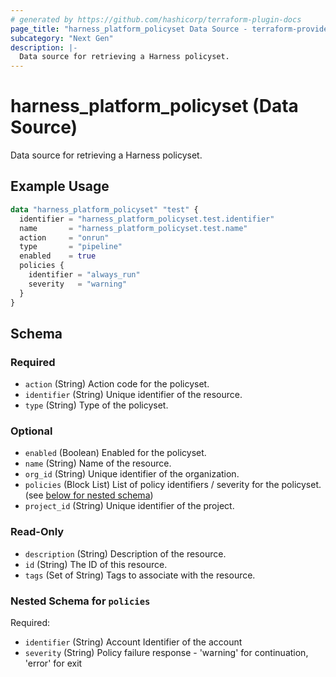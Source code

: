 ```yaml
---
# generated by https://github.com/hashicorp/terraform-plugin-docs
page_title: "harness_platform_policyset Data Source - terraform-provider-harness"
subcategory: "Next Gen"
description: |-
  Data source for retrieving a Harness policyset.
---
```


# harness_platform_policyset (Data Source)

Data source for retrieving a Harness policyset.

## Example Usage

```terraform
data "harness_platform_policyset" "test" {
  identifier = "harness_platform_policyset.test.identifier"
  name       = "harness_platform_policyset.test.name"
  action     = "onrun"
  type       = "pipeline"
  enabled    = true
  policies {
    identifier = "always_run"
    severity   = "warning"
  }
}
```

<!-- schema generated by tfplugindocs -->
## Schema

### Required

- `action` (String) Action code for the policyset.
- `identifier` (String) Unique identifier of the resource.
- `type` (String) Type of the policyset.

### Optional

- `enabled` (Boolean) Enabled for the policyset.
- `name` (String) Name of the resource.
- `org_id` (String) Unique identifier of the organization.
- `policies` (Block List) List of policy identifiers / severity for the policyset. (see [below for nested schema](#nestedblock--policies))
- `project_id` (String) Unique identifier of the project.

### Read-Only

- `description` (String) Description of the resource.
- `id` (String) The ID of this resource.
- `tags` (Set of String) Tags to associate with the resource.

<a id="nestedblock--policies"></a>
### Nested Schema for `policies`

Required:

- `identifier` (String) Account Identifier of the account
- `severity` (String) Policy failure response - 'warning' for continuation, 'error' for exit


